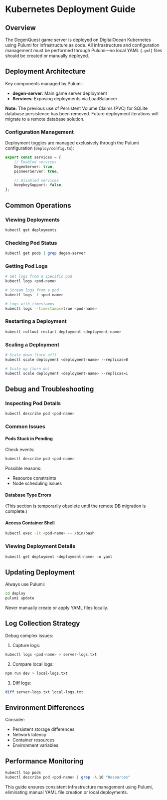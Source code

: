 # Kubernetes Deployment Guide

## Overview

The DegenQuest game server is deployed on DigitalOcean Kubernetes using Pulumi for infrastructure as code. All infrastructure and configuration management must be performed through Pulumi—no local YAML (`.yml`) files should be created or manually deployed.

## Deployment Architecture

Key components managed by Pulumi:

- **degen-server**: Main game server deployment
- **Services**: Exposing deployments via LoadBalancer

**Note:** The previous use of Persistent Volume Claims (PVC) for SQLite database persistence has been removed. Future deployment iterations will migrate to a remote database solution.

### Configuration Management

Deployment toggles are managed exclusively through the Pulumi configuration (`deploy/config.ts`):

```typescript
export const services = {
    // Enabled services
    DegenServer: true,
    pioneerServer: true,

    // Disabled services
    keepkeySupport: false,
};
```

## Common Operations

### Viewing Deployments
```bash
kubectl get deployments
```

### Checking Pod Status
```bash
kubectl get pods | grep degen-server
```

### Getting Pod Logs
```bash
# Get logs from a specific pod
kubectl logs <pod-name>

# Stream logs from a pod
kubectl logs -f <pod-name>

# Logs with timestamps
kubectl logs --timestamps=true <pod-name>
```

### Restarting a Deployment
```bash
kubectl rollout restart deployment <deployment-name>
```

### Scaling a Deployment
```bash
# Scale down (turn off)
kubectl scale deployment <deployment-name> --replicas=0

# Scale up (turn on)
kubectl scale deployment <deployment-name> --replicas=1
```

## Debug and Troubleshooting

### Inspecting Pod Details
```bash
kubectl describe pod <pod-name>
```

### Common Issues

#### Pods Stuck in Pending
Check events:

```bash
kubectl describe pod <pod-name>
```
Possible reasons:
- Resource constraints
- Node scheduling issues

#### Database Type Errors
(This section is temporarily obsolete until the remote DB migration is complete.)

#### Access Container Shell
```bash
kubectl exec -it <pod-name> -- /bin/bash
```

### Viewing Deployment Details
```bash
kubectl get deployment <deployment-name> -o yaml
```

## Updating Deployment

Always use Pulumi:

```bash
cd deploy
pulumi update
```

Never manually create or apply YAML files locally.

## Log Collection Strategy

Debug complex issues:

1. Capture logs:
```bash
kubectl logs <pod-name> > server-logs.txt
```

2. Compare local logs:
```bash
npm run dev > local-logs.txt
```

3. Diff logs:
```bash
diff server-logs.txt local-logs.txt
```

## Environment Differences

Consider:
- Persistent storage differences
- Network latency
- Container resources
- Environment variables

## Performance Monitoring
```bash
kubectl top pods
kubectl describe pod <pod-name> | grep -A 10 "Resources"
```

This guide ensures consistent infrastructure management using Pulumi, eliminating manual YAML file creation or local deployments.

